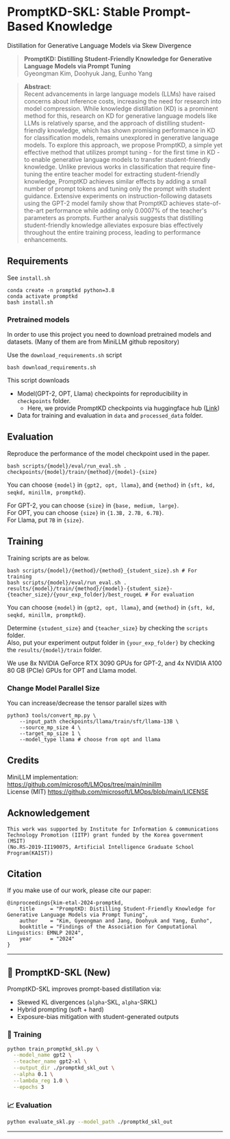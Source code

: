 # PromptKD-SKL: Stable Prompt-Based Knowledge
Distillation for Generative Language Models via
Skew Divergence




> **PromptKD: Distilling Student-Friendly Knowledge for Generative Language Models via Prompt Tuning**<br>
> Gyeongman Kim, Doohyuk Jang, Eunho Yang <br>

>**Abstract**: <br>
> Recent advancements in large language models (LLMs) have raised concerns about inference costs, increasing the need for research into model compression. While knowledge distillation (KD) is a prominent method for this, research on KD for generative language models like LLMs is relatively sparse, and the approach of distilling student-friendly knowledge, which has shown promising performance in KD for classification models, remains unexplored in generative language models. To explore this approach, we propose PromptKD, a simple yet effective method that utilizes prompt tuning - for the first time in KD - to enable generative language models to transfer student-friendly knowledge. Unlike previous works in classification that require fine-tuning the entire teacher model for extracting student-friendly knowledge, PromptKD achieves similar effects by adding a small number of prompt tokens and tuning only the prompt with student guidance. Extensive experiments on instruction-following datasets using the GPT-2 model family show that PromptKD achieves state-of-the-art performance while adding only 0.0007% of the teacher's parameters as prompts. Further analysis suggests that distilling student-friendly knowledge alleviates exposure bias effectively throughout the entire training process, leading to performance enhancements.


## Requirements

See `install.sh`
```
conda create -n promptkd python=3.8
conda activate promptkd
bash install.sh
```

### Pretrained models

In order to use this project you need to download pretrained models and datasets. 
(Many of them are from MiniLLM github repository)

Use the `download_requirements.sh` script
```
bash download_requirements.sh
```
This script downloads 
- Model(GPT-2, OPT, Llama) checkpoints for reproducibility in `checkpoints` folder. 
    - Here, we provide PromptKD checkpoints via huggingface hub ([Link](https://huggingface.co/collections/gmkim/promptkd-66728dc78171db46e7fb7bcd))
- Data for training and evaluation in `data` and `processed_data` folder.


## Evaluation

Reproduce the performance of the model checkpoint used in the paper.

```
bash scripts/{model}/eval/run_eval.sh . checkpoints/{model}/train/{method}/{model}-{size}
```
You can choose `{model}` in `{gpt2, opt, llama}`, and `{method}` in `{sft, kd, seqkd, minillm, promptkd}`.

For GPT-2, you can choose `{size}` in `{base, medium, large}`.  
For OPT, you can choose `{size}` in `{1.3B, 2.7B, 6.7B}`.  
For Llama, put `7B` in `{size}`.


## Training

Training scripts are as below.
```
bash scripts/{model}/{method}/{method}_{student_size}.sh # For training
bash scripts/{model}/eval/run_eval.sh . results/{model}/train/{method}/{model}-{student_size}-{teacher_size}/{your_exp_folder}/best_rougeL # For evaluation
```
You can choose `{model}` in `{gpt2, opt, llama}`, and `{method}` in `{sft, kd, seqkd, minillm, promptkd}`.

Determine `{student_size}` and `{teacher_size}` by checking the `scripts` folder.  
Also, put your experiment output folder in `{your_exp_folder}` by checking the `results/{model}/train` folder.

We use 8x NVIDIA GeForce RTX 3090 GPUs for GPT-2, and 4x NVIDIA A100 80 GB (PCIe) GPUs for OPT and Llama model.



### Change Model Parallel Size
You can increase/decrease the tensor parallel sizes with
```
python3 tools/convert_mp.py \
    --input_path checkpoints/llama/train/sft/llama-13B \
    --source_mp_size 4 \
    --target_mp_size 1 \
    --model_type llama # choose from opt and llama
```



## Credits
MiniLLM implementation:  
https://github.com/microsoft/LMOps/tree/main/minillm  
License (MIT) https://github.com/microsoft/LMOps/blob/main/LICENSE  


## Acknowledgement
```
This work was supported by Institute for Information & communications Technology Promotion (IITP) grant funded by the Korea government (MSIT)
(No.RS-2019-II190075, Artificial Intelligence Graduate School Program(KAIST))
```


## Citation

If you make use of our work, please cite our paper:

```
@inproceedings{kim-etal-2024-promptkd,
    title     = "PromptKD: Distilling Student-Friendly Knowledge for Generative Language Models via Prompt Tuning",
    author    = "Kim, Gyeongman and Jang, Doohyuk and Yang, Eunho",
    booktitle = "Findings of the Association for Computational Linguistics: EMNLP 2024",
    year      = "2024"
}
```


---

## 🔬 PromptKD-SKL (New)

PromptKD-SKL improves prompt-based distillation via:

- Skewed KL divergences (`alpha`-SKL, `alpha`-SRKL)
- Hybrid prompting (soft + hard)
- Exposure-bias mitigation with student-generated outputs

### 🔧 Training

```bash
python train_promptkd_skl.py \
  --model_name gpt2 \
  --teacher_name gpt2-xl \
  --output_dir ./promptkd_skl_out \
  --alpha 0.1 \
  --lambda_reg 1.0 \
  --epochs 3
```

### 📈 Evaluation

```bash
python evaluate_skl.py --model_path ./promptkd_skl_out
```

---
